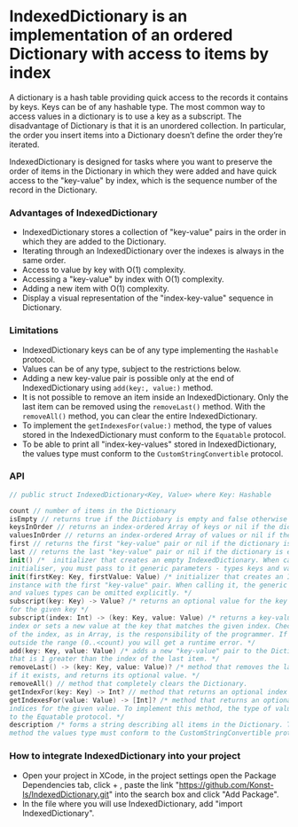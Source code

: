 # IndexedDictionary is an implementation of an ordered Dictionary with access to items by index

A dictionary is a hash table providing quick access to the records it contains by keys. Keys can be of any hashable type. The most common way to access values in a dictionary is to use a key as a subscript. 
The disadvantage of Dictionary is that it is an unordered collection. In particular, the order you insert items into a Dictionary doesn’t define the order they’re iterated.

IndexedDictionary is designed for tasks where you want to preserve the order of items in the Dictionary in which they were added and have quick access to the "key-value" by index, which is the sequence number of the record in the Dictionary.

### Advantages of IndexedDictionary

- IndexedDictionary stores a collection of "key-value" pairs in the order in which they are added to the Dictionary. 
- Iterating through an IndexedDictionary over the indexes is always in the same order.
- Access to value by key with O(1) complexity.
- Accessing a "key-value" by index with O(1) complexity.
- Adding a new item with O(1) complexity.
- Display a visual representation of the "index-key-value" sequence in Dictionary.

### Limitations

- IndexedDictionary keys can be of any type implementing the `Hashable` protocol.
- Values can be of any type, subject to the restrictions below.
- Adding a new key-value pair is possible only at the end of IndexedDictionary using `add(key:, value:)` method.
- It is not possible to remove an item inside an IndexedDictionary. Only the last item can be removed using the `removeLast()` method. With the `removeAll()` method, you can clear the entire IndexedDictionary.
- To implement the `getIndexesFor(value:)` method, the type of values stored in the IndexedDictionary must conform to the `Equatable` protocol.
- To be able to print all "index-key-values" stored in IndexedDictionary, the values type must conform to the `CustomStringConvertible` protocol.

### API

```swift
// public struct IndexedDictionary<Key, Value> where Key: Hashable

count // number of items in the Dictionary
isEmpty // returns true if the Dictiobary is empty and false otherwise
keysInOrder // returns an index-ordered Array of keys or nil if the dictionary is empty
valuesInOrder // returns an index-ordered Array of values or nil if the dictionary is empty
first // returns the first "key-value" pair or nil if the dictionary is empty
last // returns the last "key-value" pair or nil if the dictionary is empty
init() /*  initializer that creates an empty IndexedDictionary. When calling this
initialiser, you must pass to it generic parameters - types keys and values. */
init(firstKey: Key, firstValue: Value) /* initializer that creates an IndexedDictionary
instance with the first "key-value" pair. When calling it, the generic parameters of keys
and values types can be omitted explicitly. */
subscript(key: Key) -> Value? /* returns an optional value for the key or sets a new value
for the given key */
subscript(index: Int) -> (key: Key, value: Value) /* returns a key-value pair at the given
index or sets a new value at the key that matches the given index. Checking the validity
of the index, as in Array, is the responsibility of the programmer. If you enter an index
outside the range (0..<count) you will get a runtime error. */
add(key: Key, value: Value) /* adds a new "key-value" pair to the Dictionary with an index
that is 1 greater than the index of the last item. */
removeLast() -> (key: Key, value: Value)? /* method that removes the last "key-value" pair,
if it exists, and returns its optional value. */
removeAll() // method that completely clears the Dictionary.
getIndexFor(key: Key) -> Int? // method that returns an optional index value on the given key.
getIndexesFor(value: Value) -> [Int]? /* method that returns an optional Array of
indices for the given value. To implement this method, the type of values must conform
to the Equatable protocol. */
description /* forms a string describing all items in the Dictionary. To implement this
method the values type must conform to the CustomStringConvertible protocol. */
```

### How to integrate IndexedDictionary into your project

- Open your project in XCode, in the project settings open the Package Dependencies tab, click + , paste the link "https://github.com/Konst-Is/IndexedDictionary.git" into the search box and click "Add Package".
- In the file where you will use IndexedDictionary, add "import IndexedDictionary".
